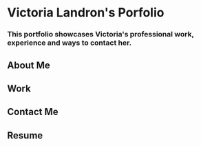 # Victoria Landron's Porfolio
### This portfolio showcases Victoria's professional work, experience and ways to contact her.

## About Me
## Work
## Contact Me
## Resume
